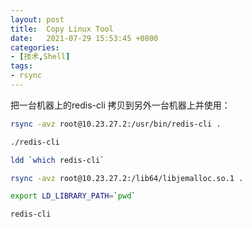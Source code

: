 ```yaml
---
layout: post
title:  Copy Linux Tool
date:   2021-07-29 15:53:45 +0800
categories:
- [技术,Shell]
tags:
- rsync
---
```


把一台机器上的redis-cli 拷贝到另外一台机器上并使用：

```bash
rsync -avz root@10.23.27.2:/usr/bin/redis-cli .

./redis-cli

ldd `which redis-cli`

rsync -avz root@10.23.27.2:/lib64/libjemalloc.so.1 .

export LD_LIBRARY_PATH=`pwd`

redis-cli
```
